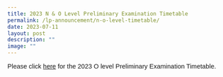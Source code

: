 ```yaml
---
title: 2023 N & O Level Preliminary Examination Timetable
permalink: /lp-announcement/n-o-level-timetable/
date: 2023-07-11
layout: post
description: ""
image: ""
---
```

<p style="font-family:sans-serif;font-size:14.5px;">Please click <a href="https://drive.google.com/file/d/1D1WZwrLZ3_KdHPh09UoDYp7YB77vle6O/view?usp=sharing" style="font-family:sans-serif;font-size:14.5px;"> here</a> for the 2023 O level Preliminary Examination Timetable.</p>